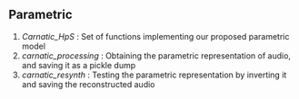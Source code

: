 Parametric
----

1. *Carnatic_HpS* : Set of functions implementing our proposed parametric model
2. *carnatic_processing* : Obtaining the parametric representation of audio, and saving it as a pickle dump
3. *carnatic_resynth* : Testing the parametric representation by inverting it and saving the reconstructed audio
